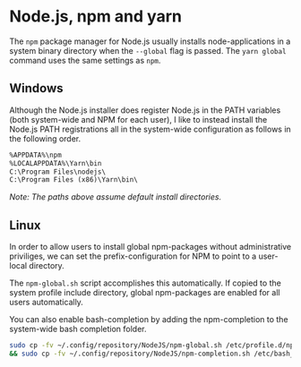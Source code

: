 # Node.js, npm and yarn

The `npm` package manager for Node.js usually installs node-applications in a system binary directory when the `--global` flag is passed. The `yarn global` command uses the same settings as `npm`.

## Windows

Although the Node.js installer does register Node.js in the PATH variables (both system-wide and NPM for each user), I like to instead install the Node.js PATH registrations all in the system-wide configuration as follows in the following order.

``` txt
%APPDATA%\npm
%LOCALAPPDATA%\Yarn\bin
C:\Program Files\nodejs\
C:\Program Files (x86)\Yarn\bin\
```

*Note: The paths above assume default install directories.*

## Linux

In order to allow users to install global npm-packages without administrative priviliges, we can set the prefix-configuration for NPM to point to a user-local directory.

The `npm-global.sh` script accomplishes this automatically. If copied to the system profile include directory, global npm-packages are enabled for all users automatically.

You can also enable bash-completion by adding the npm-completion to the system-wide bash completion folder.

``` sh
sudo cp -fv ~/.config/repository/NodeJS/npm-global.sh /etc/profile.d/npm-global.sh \
&& sudo cp -fv ~/.config/repository/NodeJS/npm-completion.sh /etc/bash_completion.d/npm-completion.sh
```
